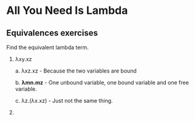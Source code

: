 # All You Need Is Lambda



## Equivalences exercises

Find the equivalent lambda term.

1. λxy.xz

    a. λxz.xz - Because the two variables are bound

    b. **λmn.mz** - One unbound variable, one bound variable and one free variable.

    c. λz.(λx.xz) - Just not the same thing.


2. 
      